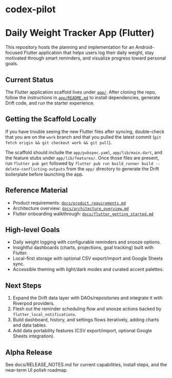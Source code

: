 # codex-pilot
# Daily Weight Tracker App (Flutter)

This repository hosts the planning and implementation for an Android-focused Flutter application that helps users log their daily weight, stay motivated through smart reminders, and visualize progress toward personal goals.

## Current Status
The Flutter application scaffold lives under [`app/`](app/). After cloning the repo, follow the instructions in [`app/README.md`](app/README.md) to install dependencies, generate Drift code, and run the starter experience.

## Getting the Scaffold Locally
If you have trouble seeing the new Flutter files after syncing, double-check that you are on the `work` branch and that you pulled the latest commit (`git fetch origin && git checkout work && git pull`).

The scaffold should include the `app/pubspec.yaml`, `app/lib/main.dart`, and the feature stubs under `app/lib/features/`. Once those files are present, run `flutter pub get` followed by `flutter pub run build_runner build --delete-conflicting-outputs` from the `app/` directory to generate the Drift boilerplate before launching the app.


## Reference Material
- Product requirements: [`docs/product_requirements.md`](docs/product_requirements.md)
- Architecture overview: [`docs/architecture_overview.md`](docs/architecture_overview.md)
- Flutter onboarding walkthrough: [`docs/flutter_getting_started.md`](docs/flutter_getting_started.md)

## High-level Goals
- Daily weight logging with configurable reminders and snooze options.
- Insightful dashboards (charts, projections, goal tracking) built with Flutter.
- Local-first storage with optional CSV export/import and Google Sheets sync.
- Accessible theming with light/dark modes and curated accent palettes.

## Next Steps
1. Expand the Drift data layer with DAOs/repositories and integrate it with Riverpod providers.
2. Flesh out the reminder scheduling flow and snooze actions backed by `flutter_local_notifications`.
3. Build dashboard, history, and settings flows iteratively, adding charts and data tables.
4. Add data portability features (CSV export/import, optional Google Sheets integration).
## Alpha Release
See docs/RELEASE_NOTES.md for current capabilities, install steps, and the near-term UI polish roadmap.
